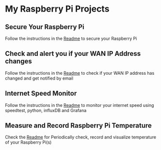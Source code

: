 # My Raspberry Pi Projects

## Secure Your Raspberry Pi

Follow the instructions in the <a href="secure-raspberry-pi/README.md">Readme</a> to secure your Raspberry Pi

## Check and alert you if your WAN IP Address changes

Follow the instructions in the <a href="wan-ip-checker/README.md">Readme</a> to check if your WAN IP address has changed and get notified by email

## Internet Speed Monitor

Follow the instructions in the <a href="internet-speed-monitor/README.md">Readme</a> to monitor your internet speed using speedtest, python, influxDB and Grafana 

## Measure and Record Raspberry Pi Temperature

Check the <a href="measure-temperature/README.md">Readme</a> for Periodically check, record and visualize temperature of your Raspberry Pi(s)